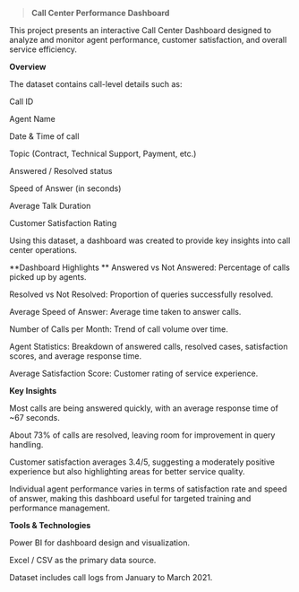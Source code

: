 > **Call Center Performance Dashboard**

This project presents an interactive Call Center Dashboard designed to analyze and monitor agent performance, customer satisfaction, and overall service efficiency.

**Overview**

The dataset contains call-level details such as:

  Call ID
  
  Agent Name
  
  Date & Time of call
  
  Topic (Contract, Technical Support, Payment, etc.)
  
  Answered / Resolved status
  
  Speed of Answer (in seconds)
  
  Average Talk Duration
  
  Customer Satisfaction Rating


Using this dataset, a dashboard was created to provide key insights into call center operations.


**Dashboard Highlights
**
  Answered vs Not Answered: Percentage of calls picked up by agents.
  
  Resolved vs Not Resolved: Proportion of queries successfully resolved.
  
  Average Speed of Answer: Average time taken to answer calls.
  
  Number of Calls per Month: Trend of call volume over time.
  
  Agent Statistics: Breakdown of answered calls, resolved cases, satisfaction scores, and average response time.
  
  Average Satisfaction Score: Customer rating of service experience.


**Key Insights**


  Most calls are being answered quickly, with an average response time of ~67 seconds.
  
  About 73% of calls are resolved, leaving room for improvement in query handling.
  
  Customer satisfaction averages 3.4/5, suggesting a moderately positive experience but also highlighting areas for better service quality.
  
  Individual agent performance varies in terms of satisfaction rate and speed of answer, making this dashboard useful for targeted training and performance management.

**Tools & Technologies**
  
  Power BI for dashboard design and visualization.
  
  Excel / CSV as the primary data source.
  
  Dataset includes call logs from January to March 2021.
